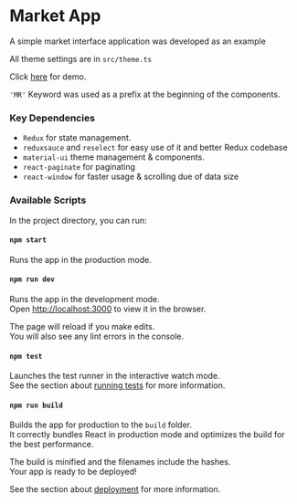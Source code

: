# Market App

A simple market interface application was developed as an example

All theme settings are in `src/theme.ts`
 
Click [here](https://code-challenge-market-app.herokuapp.com/) for demo.


`'MR'` Keyword was used as a prefix at the beginning of the components.
### Key Dependencies

+ `Redux` for state management.
+ `reduxsauce` and `reselect` for easy use of it and better Redux codebase
+ `material-ui` theme management & components.
+ `react-paginate` for paginating
+ `react-window` for faster usage & scrolling due of data size

### Available Scripts

In the project directory, you can run:

#### `npm start`

Runs the app in the production mode.

#### `npm run dev`

Runs the app in the development mode.\
Open [http://localhost:3000](http://localhost:3000) to view it in the browser.

The page will reload if you make edits.\
You will also see any lint errors in the console.
#### `npm test`

Launches the test runner in the interactive watch mode.\
See the section about [running tests](https://facebook.github.io/create-react-app/docs/running-tests) for more information.

#### `npm run build`

Builds the app for production to the `build` folder.\
It correctly bundles React in production mode and optimizes the build for the best performance.

The build is minified and the filenames include the hashes.\
Your app is ready to be deployed!

See the section about [deployment](https://facebook.github.io/create-react-app/docs/deployment) for more information.
